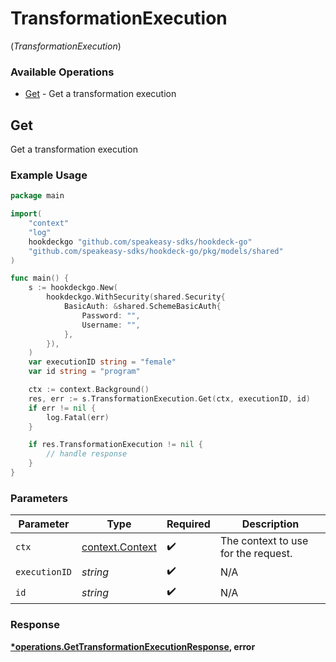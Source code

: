 # TransformationExecution
(*TransformationExecution*)

### Available Operations

* [Get](#get) - Get a transformation execution

## Get

Get a transformation execution

### Example Usage

```go
package main

import(
	"context"
	"log"
	hookdeckgo "github.com/speakeasy-sdks/hookdeck-go"
	"github.com/speakeasy-sdks/hookdeck-go/pkg/models/shared"
)

func main() {
    s := hookdeckgo.New(
        hookdeckgo.WithSecurity(shared.Security{
            BasicAuth: &shared.SchemeBasicAuth{
                Password: "",
                Username: "",
            },
        }),
    )
    var executionID string = "female"
    var id string = "program"

    ctx := context.Background()
    res, err := s.TransformationExecution.Get(ctx, executionID, id)
    if err != nil {
        log.Fatal(err)
    }

    if res.TransformationExecution != nil {
        // handle response
    }
}
```

### Parameters

| Parameter                                             | Type                                                  | Required                                              | Description                                           |
| ----------------------------------------------------- | ----------------------------------------------------- | ----------------------------------------------------- | ----------------------------------------------------- |
| `ctx`                                                 | [context.Context](https://pkg.go.dev/context#Context) | :heavy_check_mark:                                    | The context to use for the request.                   |
| `executionID`                                         | *string*                                              | :heavy_check_mark:                                    | N/A                                                   |
| `id`                                                  | *string*                                              | :heavy_check_mark:                                    | N/A                                                   |


### Response

**[*operations.GetTransformationExecutionResponse](../../models/operations/gettransformationexecutionresponse.md), error**

